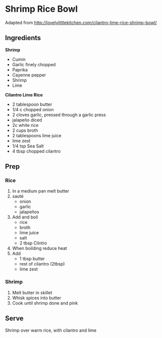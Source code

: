 # Shrimp Rice Bowl
Adapted from http://lovelylittlekitchen.com/cilantro-lime-rice-shrimp-bowl/

## Ingredients

**Shrimp** 
- Cumin
- Garlic finely chopped
- Paprika
- Cayenne pepper
- Shrimp
- Lime

**Cilantro Lime Rice**
- 2 tablespoon butter
- 1/4 c chopped onion
- 2 cloves garlic, pressed through a garlic press
- jalapeño diced
- 2c white rice 
- 2 cups broth
- 2 tablespoons lime juice
- lime zest
- 1/4 tsp Sea Salt
- 4 tbsp chopped cilantro

## Prep 

### Rice

1. In a medium pan melt butter 
2. sauté 
    - onion
    - garlic 
    - jalapeños
3. Add and boil
    - rice
    - broth 
    - lime juice
    - salt
    - 2 tbsp Cilntro
4. When boilding reduce heat   
5. Add 
    - 1 tbsp butter 
    - rest of cilantro (2tbsp)
    - lime zest 

### Shrimp
1. Melt butter in skillet
2. Whisk spices into butter
3. Cook until shrimp done and pink

## Serve 
Shrimp over warm rice, with cilantro and lime
